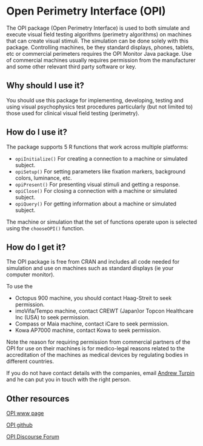 # Open Perimetry Interface (OPI)

The OPI package (Open Perimetry Interface) is used to both simulate and execute visual field testing 
algorithms (perimetry algorithms) on machines that can create visual stimuli. 
The simulation can be done solely with this package. Controlling machines, be they standard 
displays, phones, tablets, etc or commercial perimeters 
requires the OPI Monitor Java package. Use of commercial machines usually requires permission 
from the manufacturer and some other relevant third party software or key.

## Why should I use it?

You should use this package for implementing, developing, testing and using visual 
psychophysics test procedures particularly (but not limited to) those used for 
clinical visual field testing (perimetry).

## How do I use it?

The package supports 5 R functions that work across multiple platforms: 
 * `opiInitialize()` For creating a connection to a machine or simulated subject.
 * `opiSetup()` For setting parameters like fixation markers, background colors, luminance, etc.
 * `opiPresent()` For presenting visual stimuli and getting a response.
 * `opiClose()` For closing a connection with a machine or simulated subject.
 * `opiQuery()` For getting information about a machine or simulated subject.

The machine or simulation that the set of functions operate upon is selected using the `chooseOPI()` function.

## How do I get it?

The OPI package is free from CRAN and includes all code needed for simulation and use on 
machines such as standard displays (ie your computer monitor). 

To use the 
 * Octopus 900 machine, you should contact Haag-Streit to seek permission.
 * imoVifa/Tempo machine, contact CREWT (Japan)or Topcon Healthcare Inc (USA) to seek permission.
 * Compass or Maia machine, contact iCare to seek permission.
 * Kowa AP7000 machine, contact Kowa to seek permission.

Note the reason for requiring permission from commercial partners of the OPI
for use on their machines is for medico-legal reasons related to the 
accreditation of the machines as medical devices by regulating bodies in 
different countries.  

If you do not have contact details with the companies, email 
[Andrew Turpin](mailto:andrew.turpin@lei.org.au)
and he can put you in touch with the right person.

## Other resources

[OPI www page](https://opi.lei.org.au)

[OPI github](https://github.com/turpinandrew/OPI)

[OPI Discourse Forum](https://openperimetry.org/)